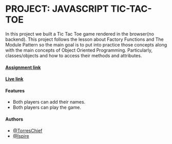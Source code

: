 # PROJECT: JAVASCRIPT TIC-TAC-TOE

In this project we built a Tic Tac Toe game rendered in the browser(no backend). This project follows the lesson about Factory Functions and The Module Pattern so the main goal is to put into practice those concepts along with the main concepts of Object Oriented Programming. Particularly, classes/objects and how to access their methods and attributes.

#### [Assignment link](https://www.theodinproject.com/courses/javascript/lessons/tic-tac-toe-javascript)

#### [Live link](https://ispirett.github.io/javascript-tictactoe/index.html)

#### Features
* Both players can add their names.
* Both players can play the game.

#### Authors

* [@TorresChief](https://github.com/Torres-ssf/)
* [@Ispire](https://github.com/Ispirett/)